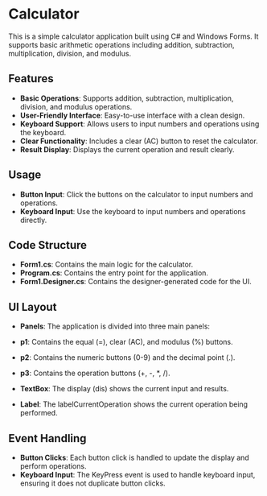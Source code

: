 # Calculator
This is a simple calculator application built using C# and Windows Forms. It supports basic arithmetic operations including addition, subtraction, multiplication, division, and modulus.

## Features

- **Basic Operations**: Supports addition, subtraction, multiplication, division, and modulus operations.
- **User-Friendly Interface**: Easy-to-use interface with a clean design.
- **Keyboard Support**: Allows users to input numbers and operations using the keyboard.
- **Clear Functionality**: Includes a clear (AC) button to reset the calculator.
- **Result Display**: Displays the current operation and result clearly.
  
## Usage

- **Button Input**: Click the buttons on the calculator to input numbers and operations.
- **Keyboard Input**: Use the keyboard to input numbers and operations directly.
  
 ## Code Structure
 
- **Form1.cs**: Contains the main logic for the calculator.
- **Program.cs**: Contains the entry point for the application.
- **Form1.Designer.cs**: Contains the designer-generated code for the UI.

## UI Layout

- **Panels**: The application is divided into three main panels:

- **p1**: Contains the equal (=), clear (AC), and modulus (%) buttons.
- **p2**: Contains the numeric buttons (0-9) and the decimal point (.).
- **p3**: Contains the operation buttons (+, -, *, /).
- **TextBox**: The display (dis) shows the current input and results.

- **Label**: The labelCurrentOperation shows the current operation being performed.

## Event Handling
- **Button Clicks**: Each button click is handled to update the display and perform operations.
- **Keyboard Input**: The KeyPress event is used to handle keyboard input, ensuring it does not duplicate button clicks.
